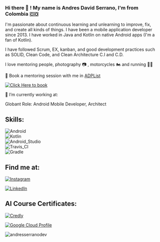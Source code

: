 ### Hi there 👋 ! My name is Andres David Serrano, I'm from Colombia 🇨🇴

I'm passionate about continuous learning and unlearning to improve, fix, and create all kinds of things.
I have been a mobile application developer since 2013. I have worked in Java and Kotlin on native Android apps (I'm a fan of Kotlin). 

I have followed Scrum, EX, kanban,  and good development practices such as SOLID, Clean Code, and Clean Architecture C.I and C.D.

I love mentoring people, photography 📷 , motorcycles 🏍️ and running 🏃‍♂️

📆  Book a mentoring session with me in [ADPList](https://adplist.org/mentors/andres-david-serrano)

[![Click Here to book](https://img.shields.io/badge/Click_Here_to_book-0095D5?style=for-the-badge&logo=Google+Calendar&logoColor=white&labelColor=101010)](https://adplist.org/mentors/andres-david-serrano)

🔭  I’m currently working at:

Globant
Role: Android Mobile Developer, Architect
 
## Skills:
![Android](https://img.shields.io/badge/Android-3DDC83?style=for-the-badge&logo=android&logoColor=white&labelColor=101010)</br>
![Kotlin](https://img.shields.io/badge/Kotlin-0095D5?style=for-the-badge&logo=kotlin&logoColor=white&labelColor=101010)</br>
![Android_Studio](https://img.shields.io/badge/Android_Studio-4285F4?style=for-the-badge&logo=android-studio&logoColor=white&labelColor=101010)</br>
![Travis_CI](https://img.shields.io/badge/Travis_CI-3EAAAF?style=for-the-badge&logo=Travis+CI&logoColor=white&labelColor=101010)</br>
![Gradle](https://img.shields.io/badge/Gradle-02303A?style=for-the-badge&logo=Gradle&logoColor=white&labelColor=101010)</br>


## Find me at:

[![Instagram](https://img.shields.io/badge/@andres.serrano.sv-B302BC?style=for-the-badge&logo=instagram&logoColor=white&labelColor=101010)](https://www.instagram.com/andres.david.sv/)

[![LinkedIn](https://img.shields.io/badge/Andres_Serrano-0095D5?style=for-the-badge&logo=aboutdotme&logoColor=white&labelColor=101010)](https://www.linkedin.com/in/andres-david-serrano-vivas-7b01059b/)


## AI Course Certificates: 

[![Credly](https://img.shields.io/badge/Credly-FF6B00?style=for-the-badge&logo=credly&logoColor=white&labelColor=FF6B00)]([https://www.linkedin.com/in/andres-david-serrano-vivas-7b01059b/](https://www.credly.com/users/andres.serrano))

[![Google Cloud Profile](https://img.shields.io/badge/Andres_Serrano-4285F4?style=for-the-badge&logo=google&logoColor=white&labelColor=4285F4)](https://www.cloudskillsboost.google/public_profiles/410136e5-9774-4d84-9ac1-5b3c9b0c9f70)





<img src="https://komarev.com/ghpvc/?username=andresserranodev&label=Profile%20views&color=0e75b6&style=flat" alt="andresserranodev"/> 


